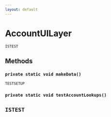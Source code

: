 ```yaml
---
layout: default
---
```

# AccountUILayer

`ISTEST`
## Methods
### `private static void makeData()`

`TESTSETUP`
### `private static void testAccountLookups()`

`ISTEST`
---
